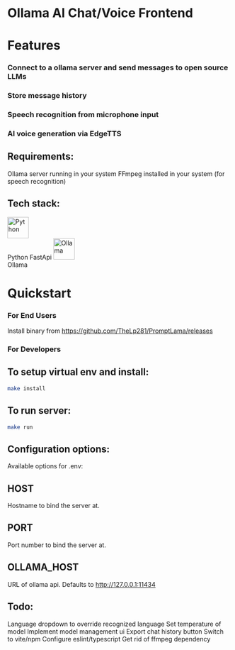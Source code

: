# Ollama AI Chat/Voice Frontend


# Features

### Connect to a ollama server and send messages to open source LLMs
### Store message history
### Speech recognition from microphone input
### AI voice generation via EdgeTTS

## Requirements:
Ollama server running in your system
FFmpeg installed in your system (for speech recognition)

## Tech stack:

<td align="center" width="96">
  <img src="https://techstack-generator.vercel.app/python-icon.svg" width="48" height="48" alt="Python" />
  <br>Python FastApi
</td>


<td align="center" width="96">
  <img src="https://ollama.com/public/ollama.png" width="48" height="48" alt="Ollama" />
  <br>Ollama
</td>



# Quickstart

### For End Users
Install binary from https://github.com/TheLp281/PromptLama/releases

### For Developers

## To setup virtual env and install:
``` bash
make install
```

## To run server:
``` bash
make run
```

## Configuration options:
Available options for .env:

## HOST
Hostname to bind the server at.

## PORT
Port number to bind the server at.

## OLLAMA_HOST
URL of ollama api. Defaults to http://127.0.0.1:11434



## Todo:

Language dropdown to override recognized language
Set temperature of model
Implement model management ui
Export chat history button
Switch to vite/npm
Configure eslint/typescript
Get rid of ffmpeg dependency
